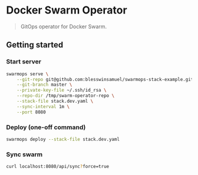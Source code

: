 # Docker Swarm Operator

> GitOps operator for Docker Swarm.

## Getting started

### Start server

```bash
swarmops serve \
    --git-repo git@github.com:blesswinsamuel/swarmops-stack-example.git \
    --git-branch master \
    --private-key-file ~/.ssh/id_rsa \
    --repo-dir /tmp/swarm-operator-repo \
    --stack-file stack.dev.yaml \
    --sync-interval 1m \
    --port 8080
```

### Deploy (one-off command)

```bash
swarmops deploy --stack-file stack.dev.yaml
```

### Sync swarm

```bash
curl localhost:8080/api/sync?force=true
```
